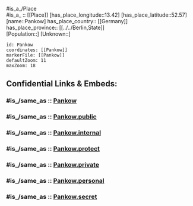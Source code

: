 ﻿---
confidential: public
isDeleted: false
location:
- 52.57
- 13.42
mapmarker: city
mapzoom:
- 7
- 12
SpocWebEntityId: 33237
tags:
- geo/City
type: City
---

#is_a_/Place  
#is_a_ :: [[Place]] 
[has_place_longitude::13.42] 
[has_place_latitude::52.57] 
[name::Pankow] 
has_place_country:: [[Germany]]  
has_place_province:: [[../../Berlin,State]]  
[Population::] 
[Unknown::] 


```leaflet
id: Pankow
coordinates: [[Pankow]] 
markerFile: [[Pankow]] 
defaultZoom: 11 
maxZoom: 18
```


## Confidential Links & Embeds: 

### #is_/same_as :: [Pankow](Pankow.md) 

### #is_/same_as :: [Pankow.public](/_public/Earth/Continent/Europe/Europe~Central/Germany/Germany~West/State~Berlin/cities~Berlin/Pankow.public.md) 

### #is_/same_as :: [Pankow.internal](/_internal/Earth/Continent/Europe/Europe~Central/Germany/Germany~West/State~Berlin/cities~Berlin/Pankow.internal.md) 

### #is_/same_as :: [Pankow.protect](/_protect/Earth/Continent/Europe/Europe~Central/Germany/Germany~West/State~Berlin/cities~Berlin/Pankow.protect.md) 

### #is_/same_as :: [Pankow.private](/_private/Earth/Continent/Europe/Europe~Central/Germany/Germany~West/State~Berlin/cities~Berlin/Pankow.private.md) 

### #is_/same_as :: [Pankow.personal](/_personal/Earth/Continent/Europe/Europe~Central/Germany/Germany~West/State~Berlin/cities~Berlin/Pankow.personal.md) 

### #is_/same_as :: [Pankow.secret](/_secret/Earth/Continent/Europe/Europe~Central/Germany/Germany~West/State~Berlin/cities~Berlin/Pankow.secret.md)

